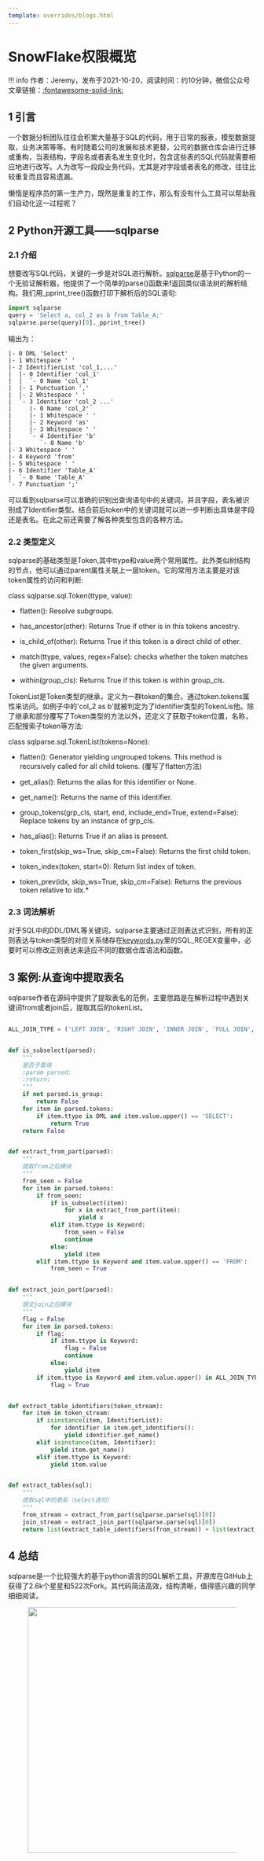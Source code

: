 ```yaml
---
template: overrides/blogs.html
---
```


# SnowFlake权限概览

!!! info
    作者：Jeremy，发布于2021-10-20，阅读时间：约10分钟，微信公众号文章链接：[:fontawesome-solid-link:]()

## 1 引言

一个数据分析团队往往会积累大量基于SQL的代码，用于日常的报表，模型数据提取，业务决策等等。有时随着公司的发展和技术更替，公司的数据仓库会进行迁移或重构，当表结构，字段名或者表名发生变化时，包含这些表的SQL代码就需要相应地进行改写。人为改写一段段业务代码，尤其是对字段或者表名的修改，往往比较重复而且容易遗漏。

懒惰是程序员的第一生产力，既然是重复的工作，那么有没有什么工具可以帮助我们自动化这一过程呢？


## 2 Python开源工具——sqlparse 

### 2.1 介绍

想要改写SQL代码，关键的一步是对SQL进行解析。[sqlparse](https://sqlparse.readthedocs.io/en/latest/intro/)是基于Python的一个无验证解析器，他提供了一个简单的parse()函数来f返回类似语法树的解析结构。我们用_pprint_tree()函数打印下解析后的SQL语句:

``` Python
import sqlparse 
query = 'Select a, col_2 as b from Table_A;'
sqlparse.parse(query)[0]._pprint_tree()
```

输出为：

```
|- 0 DML 'Select'
|- 1 Whitespace ' '
|- 2 IdentifierList 'col_1,...'
|  |- 0 Identifier 'col_1'
|  |  `- 0 Name 'col_1'
|  |- 1 Punctuation ','
|  |- 2 Whitespace ' '
|  `- 3 Identifier 'col_2 ...'
|     |- 0 Name 'col_2'
|     |- 1 Whitespace ' '
|     |- 2 Keyword 'as'
|     |- 3 Whitespace ' '
|     `- 4 Identifier 'b'
|        `- 0 Name 'b'
|- 3 Whitespace ' '
|- 4 Keyword 'from'
|- 5 Whitespace ' '
|- 6 Identifier 'Table_A'
|  `- 0 Name 'Table_A'
`- 7 Punctuation ';'
```

可以看到sqlparse可以准确的识别出查询语句中的关键词，并且字段，表名被识别成了Identifier类型。结合前后token中的关键词就可以进一步判断出具体是字段还是表名。在此之前还需要了解各种类型包含的各种方法。

### 2.2 类型定义

sqlparse的基础类型是Token,其中ttype和value两个常用属性。此外类似树结构的节点，他可以通过parent属性关联上一层token。它的常用方法主要是对该token属性的访问和判断:

class sqlparse.sql.Token(ttype, value):

* flatten(): Resolve subgroups.

* has_ancestor(other): Returns True if other is in this tokens ancestry.

* is_child_of(other): Returns True if this token is a direct child of other.

* match(ttype, values, regex=False): checks whether the token matches the given arguments.

* within(group_cls): Returns True if this token is within group_cls.

TokenList是Token类型的继承，定义为一群token的集合。通过token.tokens属性来访问。如例子中的'col_2 as b'就被判定为了Identifier类型的TokenLis他。除了继承和部分覆写了Token类型的方法以外，还定义了获取子token位置，名称，匹配搜索子token等方法:

class sqlparse.sql.TokenList(tokens=None):

* flatten(): Generator yielding ungrouped tokens. This method is recursively called for all child tokens. (覆写了flatten方法)

* get_alias(): Returns the alias for this identifier or None.

* get_name(): Returns the name of this identifier.

* group_tokens(grp_cls, start, end, include_end=True, extend=False): Replace tokens by an instance of grp_cls.

* has_alias(): Returns True if an alias is present.

* token_first(skip_ws=True, skip_cm=False): Returns the first child token.

* token_index(token, start=0): Return list index of token.

* token_prev(idx, skip_ws=True, skip_cm=False): Returns the previous token relative to idx.*


### 2.3 词法解析

对于SQL中的DDL/DML等关键词，sqlparse主要通过正则表达式识别，所有的正则表达与token类型的对应关系储存在[keywords.py](https://github.com/andialbrecht/sqlparse/blob/master/sqlparse/keywords.py)里的SQL_REGEX变量中，必要时可以修改正则表达来适应不同的数据仓库语法和函数。

## 3 案例:从查询中提取表名

sqlparse作者在源码中提供了提取表名的范例，主要思路是在解析过程中遇到关键词from或者join后，提取其后的tokenList。

``` python 

ALL_JOIN_TYPE = ('LEFT JOIN', 'RIGHT JOIN', 'INNER JOIN', 'FULL JOIN', 'LEFT OUTER JOIN', 'FULL OUTER JOIN')


def is_subselect(parsed):
    """
    是否子查询
    :param parsed:
    :return:
    """
    if not parsed.is_group:
        return False
    for item in parsed.tokens:
        if item.ttype is DML and item.value.upper() == 'SELECT':
            return True
    return False


def extract_from_part(parsed):
    """
    提取from之后模块
    """
    from_seen = False
    for item in parsed.tokens:
        if from_seen:
            if is_subselect(item):
                for x in extract_from_part(item):
                    yield x
            elif item.ttype is Keyword:
                from_seen = False
                continue
            else:
                yield item
        elif item.ttype is Keyword and item.value.upper() == 'FROM':
            from_seen = True


def extract_join_part(parsed):
    """
    提交join之后模块
    """
    flag = False
    for item in parsed.tokens:
        if flag:
            if item.ttype is Keyword:
                flag = False
                continue
            else:
                yield item
        if item.ttype is Keyword and item.value.upper() in ALL_JOIN_TYPE:
            flag = True


def extract_table_identifiers(token_stream):
    for item in token_stream:
        if isinstance(item, IdentifierList):
            for identifier in item.get_identifiers():
                yield identifier.get_name()
        elif isinstance(item, Identifier):
            yield item.get_name()
        elif item.ttype is Keyword:
            yield item.value


def extract_tables(sql):
    """
    提取sql中的表名（select语句）
    """
    from_stream = extract_from_part(sqlparse.parse(sql)[0])
    join_stream = extract_join_part(sqlparse.parse(sql)[0])
    return list(extract_table_identifiers(from_stream)) + list(extract_table_identifiers(join_stream))
```

## 4 总结

sqlparse是一个比较强大的基于python语言的SQL解析工具，开源库在GitHub上获得了2.6k个星星和522次Fork。其代码简洁高效，结构清晰，值得感兴趣的同学细细阅读。

<figure>
  <img src="https://cdn.jsdelivr.net/gh/BulletTech2021/Pics/2021-6-14/1623639526512-1080P%20(Full%20HD)%20-%20Tail%20Pic.png" width="500" />
</figure>